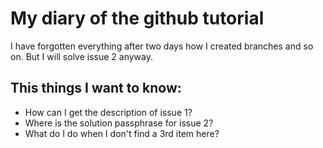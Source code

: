 # My diary of the github tutorial

I have forgotten everything after two days how I created branches and  so on. But I will solve issue 2 anyway.

## This things I want to know: 
* How can I get the description of issue 1?
* Where is the solution passphrase for issue 2?
* What do I do when I don't find a 3rd item here?
